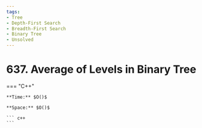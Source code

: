 ```yaml
---
tags:
- Tree
- Depth-First Search
- Breadth-First Search
- Binary Tree
- Unsolved
---
```



# 637. Average of Levels in Binary Tree

=== "C++"

    **Time:** $O()$

    **Space:** $O()$

    ``` c++
    ```